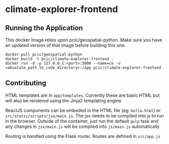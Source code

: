 # climate-explorer-frontend

## Running the Application

This docker image relies upon pcic/geospatial-python. Make sure you have an updated version of that image before building this one.

    docker pull pcic/geospatial-python
    docker build -t pcic/climate-explorer-frontend .
    docker run -d -p 127.0.0.1:<port>:5000 --name=ce -v <absolute_path_to_code_directory>:/app pcic/climate-explorer-frontend

## Contributing

HTML templates are in `app/templates`. Currently these are basic HTML but will also be rendered using the Jinja2 templating engine

ReactJS components can be embeded in the HTML file (eg: `hello.html`) or `src/static/scripts/jsx/main.js`. The jsx needs to be compiled into js to run in the browser. Outside of the container, just run the default `gulp` task and any changes in `jsx/main.js` will be compiled into `js/main.js` automatically

Routing is handled using the Flask router. Routes are defined in `src/app.js`